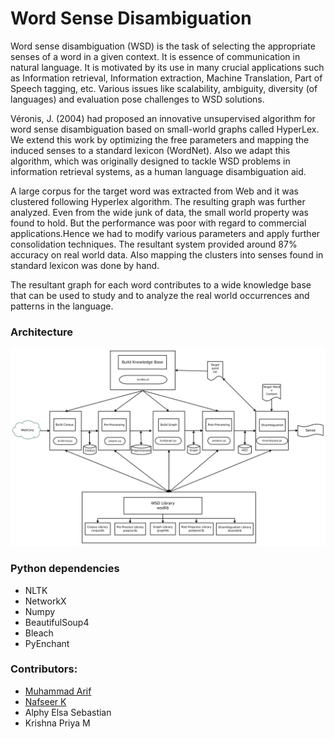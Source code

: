 # Word Sense Disambiguation

Word sense disambiguation (WSD) is the task of selecting the appropriate senses of a word in a given context. It is essence of communication 
in natural language. It is motivated by its use in many crucial applications such as Information retrieval, Information extraction, Machine 
Translation, Part of Speech tagging, etc. Various issues like scalability, ambiguity, diversity (of languages) and evaluation pose challenges to WSD solutions.

Véronis, J. (2004) had proposed an innovative unsupervised algorithm for word sense disambiguation based on small-world graphs called HyperLex. We extend this work by optimizing the free parameters and mapping the induced senses to a standard lexicon (WordNet). Also we adapt this algorithm, which was originally designed to tackle WSD problems in information retrieval systems, as a human language disambiguation aid.

A large corpus for the target word was extracted from Web and it was clustered following Hyperlex algorithm. The resulting graph was further analyzed. Even from the wide junk of data, the small world property was found to hold. But the performance was poor with regard to commercial applications.Hence we had to modify various parameters and apply further consolidation techniques. The resultant system provided around 87% accuracy on real world data. Also mapping the clusters into senses found in standard lexicon was done by hand.

The resultant graph for each word contributes to a wide knowledge base that can be used to study and to analyze the real world occurrences and patterns in the language.

### Architecture
![alt text](https://github.com/amarif1/WSD/blob/master/architecture.png "Architecture")


### Python dependencies
* NLTK
* NetworkX
* Numpy
* BeautifulSoup4
* Bleach
* PyEnchant

### Contributors:
* [Muhammad Arif](https://github.com/amarif1)
* [Nafseer K](https://github.com/nafseerk)
* Alphy Elsa Sebastian
* Krishna Priya M
